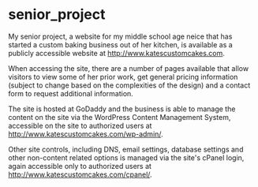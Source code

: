 # senior_project

My senior project, a website for my middle school age neice that has started a custom baking business out of her kitchen, is available as a publicly accessible website at http://www.katescustomcakes.com.

When accessing the site, there are a number of pages available that allow visitors to view some of her prior work, get general pricing information (subject to change based on the complexities of the design) and a contact form to request additional information.

The site is hosted at GoDaddy and the business is able to manage the content on the site via the WordPress Content Management System, accessible on the site to authorized users at http://www.katescustomcakes.com/wp-admin/.

Other site controls, including DNS, email settings, database settings and other non-content related options is managed via the site's cPanel login, again accessible only to authorized users at http://www.katescustomcakes.com/cpanel/.
